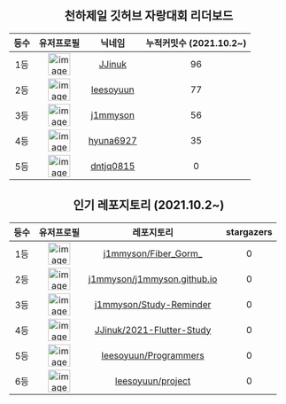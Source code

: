
<h2 align="center">천하제일 깃허브 자랑대회 리더보드</h2>

<table align="center">
  <thead>
    <tr>
      <th>
        등수
      </th>
      <th>
        유저프로필
      </th>
      <th>
        닉네임
      </th>
      <th>
        누적커밋수 (2021.10.2~)
      </th>
    </tr>
  </thead>
  <tbody>
    <tr>
      <td align="center">
        1등
      </td>
      <td align="center">
        <a href="https://github.com/JJinuk" >
          <img width="40" alt="image" src="https://avatars.githubusercontent.com/u/74299463?v=4">
        </a>
      </td>
      <td align="center">
      <a href="https://github.com/JJinuk" >
          JJinuk
      </a>
      </td>
      <td align="center">
        96
      </td>
    </tr>
    <tr>
      <td align="center">
        2등
      </td>
      <td align="center">
        <a href="https://github.com/leesoyuun" >
          <img width="40" alt="image" src="https://avatars.githubusercontent.com/u/51051548?v=4">
        </a>
      </td>
      <td align="center">
      <a href="https://github.com/leesoyuun" >
          leesoyuun
      </a>
      </td>
      <td align="center">
        77
      </td>
    </tr>
    <tr>
      <td align="center">
        3등
      </td>
      <td align="center">
        <a href="https://github.com/j1mmyson" >
          <img width="40" alt="image" src="https://avatars.githubusercontent.com/u/32802673?v=4">
        </a>
      </td>
      <td align="center">
      <a href="https://github.com/j1mmyson" >
          j1mmyson
      </a>
      </td>
      <td align="center">
        56
      </td>
    </tr>
    <tr>
      <td align="center">
        4등
      </td>
      <td align="center">
        <a href="https://github.com/hyuna6927" >
          <img width="40" alt="image" src="https://avatars.githubusercontent.com/u/83574289?v=4">
        </a>
      </td>
      <td align="center">
      <a href="https://github.com/hyuna6927" >
          hyuna6927
      </a>
      </td>
      <td align="center">
        35
      </td>
    </tr>
    <tr>
      <td align="center">
        5등
      </td>
      <td align="center">
        <a href="https://github.com/dntjq0815" >
          <img width="40" alt="image" src="https://avatars.githubusercontent.com/u/66402486?v=4">
        </a>
      </td>
      <td align="center">
      <a href="https://github.com/dntjq0815" >
          dntjq0815
      </a>
      </td>
      <td align="center">
        0
      </td>
    </tr>
  </tbody>
</table>

<h2 align="center">인기 레포지토리 (2021.10.2~)</h2>

<table align="center">
  <thead>
    <tr>
      <th>
        등수
      </th>
      <th>
        유저프로필
      </th>
      <th>
        레포지토리
      </th>
      <th>
        stargazers
      </th>
    </tr>
  </thead>
  <tbody>
    <tr>
      <td align="center">
        1등
      </td>
      <td align="center">
        <a href="https://github.com/j1mmyson" >
          <img width="40" alt="image" src="https://avatars.githubusercontent.com/u/32802673?v=4">
        </a>
      </td>
      <td align="center">
        <a href="https://github.com/j1mmyson/Fiber_Gorm_" >
          j1mmyson/Fiber_Gorm_
        </a>
      </td>
      </td>
      <td align="center">
        0
      </td>
    </tr>
    <tr>
      <td align="center">
        2등
      </td>
      <td align="center">
        <a href="https://github.com/j1mmyson" >
          <img width="40" alt="image" src="https://avatars.githubusercontent.com/u/32802673?v=4">
        </a>
      </td>
      <td align="center">
        <a href="https://github.com/j1mmyson/j1mmyson.github.io" >
          j1mmyson/j1mmyson.github.io
        </a>
      </td>
      </td>
      <td align="center">
        0
      </td>
    </tr>
    <tr>
      <td align="center">
        3등
      </td>
      <td align="center">
        <a href="https://github.com/j1mmyson" >
          <img width="40" alt="image" src="https://avatars.githubusercontent.com/u/32802673?v=4">
        </a>
      </td>
      <td align="center">
        <a href="https://github.com/j1mmyson/Study-Reminder" >
          j1mmyson/Study-Reminder
        </a>
      </td>
      </td>
      <td align="center">
        0
      </td>
    </tr>
    <tr>
      <td align="center">
        4등
      </td>
      <td align="center">
        <a href="https://github.com/JJinuk" >
          <img width="40" alt="image" src="https://avatars.githubusercontent.com/u/74299463?v=4">
        </a>
      </td>
      <td align="center">
        <a href="https://github.com/JJinuk/2021-Flutter-Study" >
          JJinuk/2021-Flutter-Study
        </a>
      </td>
      </td>
      <td align="center">
        0
      </td>
    </tr>
    <tr>
      <td align="center">
        5등
      </td>
      <td align="center">
        <a href="https://github.com/leesoyuun" >
          <img width="40" alt="image" src="https://avatars.githubusercontent.com/u/51051548?v=4">
        </a>
      </td>
      <td align="center">
        <a href="https://github.com/leesoyuun/Programmers" >
          leesoyuun/Programmers
        </a>
      </td>
      </td>
      <td align="center">
        0
      </td>
    </tr>
    <tr>
      <td align="center">
        6등
      </td>
      <td align="center">
        <a href="https://github.com/leesoyuun" >
          <img width="40" alt="image" src="https://avatars.githubusercontent.com/u/51051548?v=4">
        </a>
      </td>
      <td align="center">
        <a href="https://github.com/leesoyuun/project" >
          leesoyuun/project
        </a>
      </td>
      </td>
      <td align="center">
        0
      </td>
    </tr>
  </tbody>
</table>
    